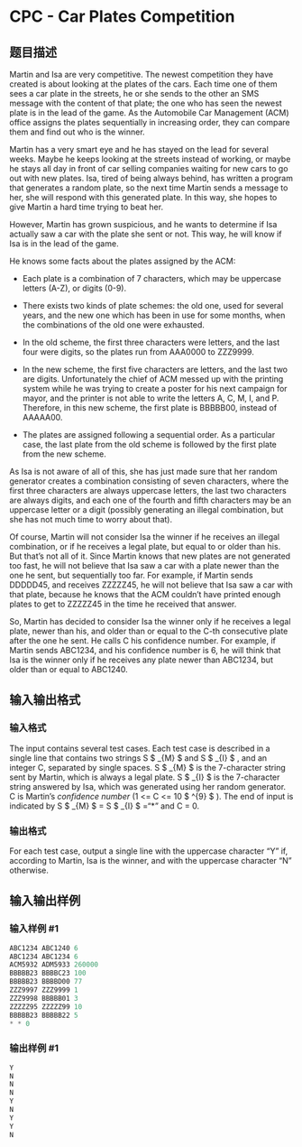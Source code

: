 # CPC - Car Plates Competition

## 题目描述

Martin and Isa are very competitive. The newest competition they have created is about looking at the plates of the cars. Each time one of them sees a car plate in the streets, he or she sends to the other an SMS message with the content of that plate; the one who has seen the newest plate is in the lead of the game. As the Automobile Car Management (ACM) office assigns the plates sequentially in increasing order, they can compare them and find out who is the winner.

Martin has a very smart eye and he has stayed on the lead for several weeks. Maybe he keeps looking at the streets instead of working, or maybe he stays all day in front of car selling companies waiting for new cars to go out with new plates. Isa, tired of being always behind, has written a program that generates a random plate, so the next time Martin sends a message to her, she will respond with this generated plate. In this way, she hopes to give Martin a hard time trying to beat her.

However, Martin has grown suspicious, and he wants to determine if Isa actually saw a car with the plate she sent or not. This way, he will know if Isa is in the lead of the game.

He knows some facts about the plates assigned by the ACM:

- Each plate is a combination of 7 characters, which may be uppercase letters (A-Z), or digits (0-9).

- There exists two kinds of plate schemes: the old one, used for several years, and the new one which has been in use for some months, when the combinations of the old one were exhausted.

- In the old scheme, the first three characters were letters, and the last four were digits, so the plates run from AAA0000 to ZZZ9999.

- In the new scheme, the first five characters are letters, and the last two are digits. Unfortunately the chief of ACM messed up with the printing system while he was trying to create a poster for his next campaign for mayor, and the printer is not able to write the letters A, C, M, I, and P. Therefore, in this new scheme, the first plate is BBBBB00, instead of AAAAA00.

- The plates are assigned following a sequential order. As a particular case, the last plate from the old scheme is followed by the first plate from the new scheme.

As Isa is not aware of all of this, she has just made sure that her random generator creates a combination consisting of seven characters, where the first three characters are always uppercase letters, the last two characters are always digits, and each one of the fourth and fifth characters may be an uppercase letter or a digit (possibly generating an illegal combination, but she has not much time to worry about that).

Of course, Martin will not consider Isa the winner if he receives an illegal combination, or if he receives a legal plate, but equal to or older than his. But that’s not all of it. Since Martin knows that new plates are not generated too fast, he will not believe that Isa saw a car with a plate newer than the one he sent, but sequentially too far. For example, if Martin sends DDDDD45, and receives ZZZZZ45, he will not believe that Isa saw a car with that plate, because he knows that the ACM couldn’t have printed enough plates to get to ZZZZZ45 in the time he received that answer.

So, Martin has decided to consider Isa the winner only if he receives a legal plate, newer than his, and older than or equal to the C-th consecutive plate after the one he sent. He calls C his confidence number. For example, if Martin sends ABC1234, and his confidence number is 6, he will think that Isa is the winner only if he receives any plate newer than ABC1234, but older than or equal to ABC1240.

## 输入输出格式

### 输入格式

The input contains several test cases. Each test case is described in a single line that contains two strings S $ _{M} $ and S $ _{I} $ , and an integer C, separated by single spaces. S $ _{M} $ is the 7-character string sent by Martin, which is always a legal plate. S $ _{I} $ is the 7-character string answered by Isa, which was generated using her random generator. C is Martin’s _confidence number_ (1 <= C <= 10 $ ^{9} $ ). The end of input is indicated by S $ _{M} $ = S $ _{I} $ =“\*” and C = 0.

### 输出格式

For each test case, output a single line with the uppercase character “Y” if, according to Martin, Isa is the winner, and with the uppercase character “N” otherwise.

## 输入输出样例

### 输入样例 #1

```cpp
ABC1234 ABC1240 6
ABC1234 ABC1234 6
ACM5932 ADM5933 260000
BBBBB23 BBBBC23 100
BBBBB23 BBBBD00 77
ZZZ9997 ZZZ9999 1
ZZZ9998 BBBBB01 3
ZZZZZ95 ZZZZZ99 10
BBBBB23 BBBBB22 5
* * 0
```


### 输出样例 #1

```cpp
Y
N
N
N
Y
N
Y
Y
N
```


